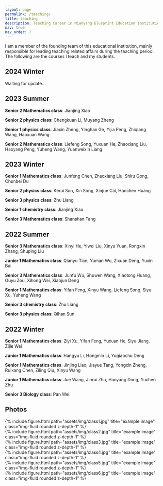 ```yaml
---
layout: page
permalink: /teaching/
title: teaching
description: Teaching Career in Mianyang Blueprint Education Institutions.
nav: true
nav_order: 7
---
```

I am a member of the founding team of this educational institution, mainly responsible for leading teaching related affairs during the teaching period. The following are the courses I teach and my students.

## 2024 Winter
Waiting for update...
## 2023 Summer
**Senior 2 Mathematics class**: Jianjing Xiao

**Senior 2 physics class**: Chengkuan Li, Muyang Zheng

**Senior 1 physics class**: Jiaxin Zheng, Yinghan Ge, Yijia Peng, Zhiqiang Wang, Haoxuan Wang

**Senior 2 Mathematics class**: Liefeng Song, Yuxuan He, Zhaoxiang Liu, Haoyang Peng, Yuheng Wang, Yuanweixin Liang
## 2023 Winter
**Senior 1 Mathematics class**: Junfeng Chen, Zhaoxiang Liu, Shiru Gong, Chunbei Du

**Senior 2 physics class**: Kerui Sun, Xin Song, Xinjue Cai, Haochen Huang

**Senior 3 physics class**: Zhu Liang

**Senior 1 chemistry class**: Jianjing Xiao

**Senior 3 Mathematics class**: Shanshan Tang
## 2022 Summer
**Senior 3 Mathematics class**: Xinyi He, Yiwei Liu, Xinyu Yuan, Rongxin Zhang, Shuping Liu

**Junior 1 Mathematics class**: Qianyu Tian, Yuman Wu, Zixuan Deng, Yuxin Bai

**Senior 3 Mathematics class**: Junfu Wu, Shuwen Wang, Xiaotong Huang, Guyu Zou, Xihong Wei, Xiaojun Deng

**Senior 1 Mathematics class**: Yifan Feng, Xinyu Wang, Liefeng Song, Siyu Xu, Yuheng Wang

**Senior 3 chemistry class**: Zhu Liang

**Senior 3 physics class**: Qihan Sun
## 2022 Winter
**Senior 1 Mathematics class**: Ziyi Xu, Yifan Feng, Yuxuan He, Siyu Jiang, Zijie Wei

**Junior 1 Mathematics class**: Hangyu Li, Hongmin Li, Yuqiaochu Deng

**Senior 1 Mathematics class**: Jinjing Liao, Jiayue Tang, Yongxin Zheng, Ruikang Chen, Ziling Qiu, Xinyu Wang

**Junior 1 Mathematics class**: Jue Wang, Jinrui Zhu, Haoyang Dong, Yuchen Zhu

**Senior 3 Biology class**: Pan Wei
## Photos
<div class="row">
    <div class="col-sm mt-3 mt-md-0">
        {% include figure.html path="assets/img/class1.jpg" title="example image" class="img-fluid rounded z-depth-1" %}
    </div>
    <div class="col-sm mt-3 mt-md-0">
        {% include figure.html path="assets/img/class2.jpg" title="example image" class="img-fluid rounded z-depth-1" %}
    </div>
    <div class="col-sm mt-3 mt-md-0">
        {% include figure.html path="assets/img/class3.jpg" title="example image" class="img-fluid rounded z-depth-1" %}
    </div>
</div>
<div class="row">
    <div class="col-sm mt-3 mt-md-0">
        {% include figure.html path="assets/img/class4.jpg" title="example image" class="img-fluid rounded z-depth-1" %}
    </div>
    <div class="col-sm mt-3 mt-md-0">
        {% include figure.html path="assets/img/class5.jpg" title="example image" class="img-fluid rounded z-depth-1" %}
    </div>
    <div class="col-sm mt-3 mt-md-0">
        {% include figure.html path="assets/img/class6.jpg" title="example image" class="img-fluid rounded z-depth-1" %}
    </div>
</div>